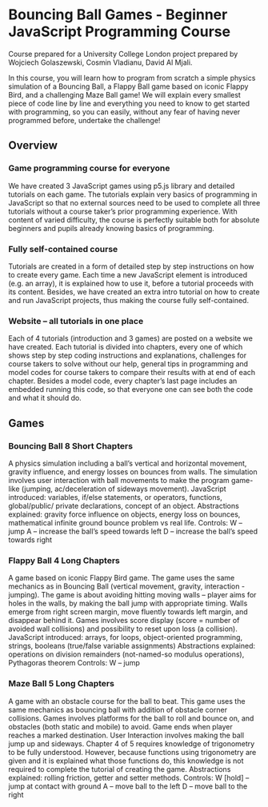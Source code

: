 # Bouncing Ball Games - Beginner JavaScript Programming Course 
Course prepared for a University College London project prepared by Wojciech Golaszewski, Cosmin Vladianu, David Al Mjali.

In this course, you will learn how to program from scratch a simple physics simulation of a Bouncing Ball, a Flappy Ball game based on iconic Flappy Bird, and a challenging Maze Ball game! We will explain every smallest piece of code line by line and everything you need to know to get started with programming, so you can easily, without any fear of having never programmed before, undertake the challenge!


## Overview

### Game programming course for everyone
We have created 3 JavaScript games using p5.js library and detailed tutorials on each game. The tutorials explain very basics of programming in JavaScript so that no external sources need to be used to complete all three tutorials without a course taker’s prior programming experience. With content of varied difficulty, the course is perfectly suitable both for absolute beginners and pupils already knowing basics of programming. 

### Fully self-contained course
Tutorials are created in a form of detailed step by step instructions on how to create every game. Each time a new JavaScript element is introduced (e.g. an array), it is explained how to use it, before a tutorial proceeds with its content. Besides, we have created an extra intro tutorial on how to create and run JavaScript projects, thus making the course fully self-contained. 

### Website – all tutorials in one place
Each of 4 tutorials (introduction and 3 games) are posted on a website we have created. Each tutorial is divided into chapters, every one of which shows step by step coding instructions and explanations, challenges for course takers to solve without our help, general tips in programming and model codes for course takers to compare their results with at end of each chapter. Besides a model code, every chapter’s last page includes an embedded running this code, so that everyone one can see both the code and what it should do.


## Games  	

### Bouncing Ball 	8 Short Chapters
A physics simulation including a ball’s vertical and horizontal movement, gravity influence, and energy losses on bounces from walls. The simulation involves user interaction with ball movements to make the program game-like (jumping, ac/deceleration of sideways movement).
JavaScript introduced: 	variables, if/else statements, or operators, functions, global/public/ private declarations, concept of an object.
Abstractions explained: 	gravity force influence on objects, energy loss on bounces, mathematical infinite ground bounce problem vs real life.
Controls: 	W – jump
	A – increase the ball’s speed towards left
	D – increase the ball’s speed towards right

### Flappy Ball 	4 Long Chapters
A game based on iconic Flappy Bird game. The game uses the same mechanics as in Bouncing Ball (vertical movement, gravity, interaction - jumping). The game is about avoiding hitting moving walls – player aims for holes in the walls, by making the ball jump with appropriate timing. Walls emerge from right screen margin, move fluently towards left margin, and disappear behind it. Games involves score display (score = number of avoided wall collisions) and possibility to reset upon loss (a collision).
JavaScript introduced: 		arrays, for loops, object-oriented programming, strings, booleans (true/false variable assignments)
Abstractions explained: 	operations on division remainders (not-named-so modulus operations), Pythagoras theorem 
Controls: 	W – jump

### Maze Ball 	5 Long Chapters
A game with an obstacle course for the ball to beat. This game uses the same mechanics as bouncing ball with addition of obstacle corner collisions. Games involves platforms for the ball to roll and bounce on, and obstacles (both static and mobile) to avoid. Game ends when player reaches a marked destination. User Interaction involves making the ball jump up and sideways. 
Chapter 4 of 5 requires knowledge of trigonometry to be fully understood. However, because functions using trigonometry are given and it is explained what those functions do, this knowledge is not required to complete the tutorial of creating the game.
Abstractions explained: 	rolling friction, getter and setter methods.
Controls: 	W [hold] – jump at contact with ground
	A – move ball to the left
	D – move ball to the right

